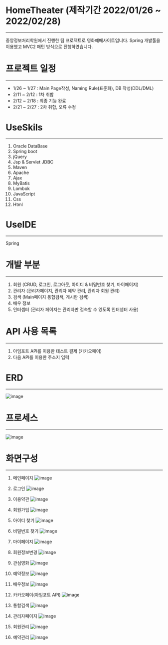 # HomeTheater (제작기간 2022/01/26 ~ 2022/02/28)
----------
중앙정보처리학원에서 진행한 팀 프로젝트로 영화예매사이트입니다. 
Spring 개발툴을 이용했고 MVC2 패턴 방식으로 진행하였습니다.

# 프로젝트 일정
----------
+ 1/26 ~ 1/27 : Main Page작성, Naming Rule(표준화), DB 작성(DDL/DML)
+ 2/11 ~ 2/12 : 1차 취합
+ 2/12 ~ 2/18 : 최종 기능 완료
+ 2/21 ~ 2/27 : 2차 취합, 오류 수정

# UseSkils
----------
1. Oracle DataBase
2. Spring boot
3. jQuery
4. Jsp & Servlet JDBC
5. Maven
6. Apache
7. Ajax
8. MyBatis
9. Lombok
10. JavaScript
11. Css
12. Html

# UseIDE
----------
Spring

# 개발 부분
----------
1. 회원 (CRUD, 로그인, 로그아웃, 아이디 & 비밀번호 찾기, 마이페이지)
2. 관리자 (관리자페이지, 관리자 예약 관리, 관리자 회원 관리)
3. 검색 (Main페이지 통합검색, 게시판 검색)
4. 배우 정보
5. 인터셉터 (관리자 페이지는 관리자만 접속할 수 있도록 인터셉터 사용)

# API 사용 목록
----------
1. 아임포트 API를 이용한 테스트 결제 (카카오페이)
2. 다음 API를 이용한 주소지 입력

# ERD
----------
![image](https://user-images.githubusercontent.com/90196622/160064940-3fd145b5-9680-4e4f-9b64-97477138c002.png)

# 프로세스
----------
![image](https://user-images.githubusercontent.com/90196622/160065100-5196ebb0-9cbe-467a-9682-d807641ec8f7.png)

# 화면구성
----------
1. 메인페이지
![image](https://user-images.githubusercontent.com/90196622/160065281-d21f42bf-f581-4b7a-9abc-f3c6d1bbb8e2.png)

2. 로그인
![image](https://user-images.githubusercontent.com/90196622/160065321-a9baf640-363f-4daa-8556-b3024d6ecc5e.png)

3. 이용약관
![image](https://user-images.githubusercontent.com/90196622/160065372-377ad40d-94c8-4184-ad0e-2285e14432b9.png)

4. 회원가입
![image](https://user-images.githubusercontent.com/90196622/160065410-870b4af4-f62e-45b3-812a-4373a526e491.png)

5. 아이디 찾기
![image](https://user-images.githubusercontent.com/90196622/160065451-4a0be4b5-da6e-4653-bdb5-cd226a50239a.png)

6. 비밀번호 찾기
![image](https://user-images.githubusercontent.com/90196622/160065480-e93fd507-11ff-4d7f-ba65-ce2f5621cb4f.png)

7. 마이페이지
![image](https://user-images.githubusercontent.com/90196622/160065545-8d56250c-f03c-4231-9e84-02aeb42aa5b5.png)

8. 회원정보변경
![image](https://user-images.githubusercontent.com/90196622/160065593-9866afb0-0a81-4727-8284-9e04723217e5.png)

9. 관심영화
![image](https://user-images.githubusercontent.com/90196622/160065613-d14b53d2-4ae7-4fb3-9268-82de63a2bab9.png)

10. 예약정보
![image](https://user-images.githubusercontent.com/90196622/160065636-22e216b5-c7c9-4e7d-8175-f29bc9636bc8.png)

11. 배우정보
![image](https://user-images.githubusercontent.com/90196622/160065670-4d4318ba-1dcb-40e6-a1f8-e1ead940c998.png)

12. 카카오페이(아임포트 API)
![image](https://user-images.githubusercontent.com/90196622/160065735-316b16ff-0827-4e60-b2c2-c4883ab04f8e.png)

13. 통합검색
![image](https://user-images.githubusercontent.com/90196622/160065800-d31acc26-dae7-4c5c-8ed1-919eb8e09745.png)

14. 관리자페이지
![image](https://user-images.githubusercontent.com/90196622/160065838-2217fced-6a0c-441a-96b8-e435a3d599d3.png)

15. 회원관리
![image](https://user-images.githubusercontent.com/90196622/160065875-7b2ebd49-6238-4919-a752-424b25004b3b.png)

16. 예약관리
![image](https://user-images.githubusercontent.com/90196622/160065902-c0f87d13-b13c-4cf2-9c81-e27b8db0fe89.png)

